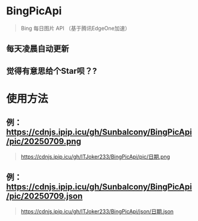 # BingPicApi
> Bing 每日图片 API （基于腾讯EdgeOne加速）
## 每天凌晨自动更新

## 觉得有意思给个Star呗？?

# 使用方法

## 例：https://cdnjs.ipip.icu/gh/Sunbalcony/BingPicApi/pic/20250709.png
> https://cdnjs.ipip.icu/gh/ITJoker233/BingPicApi/pic/日期.png

## 例：https://cdnjs.ipip.icu/gh/Sunbalcony/BingPicApi/pic/20250709.json
> https://cdnjs.ipip.icu/gh/ITJoker233/BingPicApi/json/日期.json


